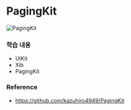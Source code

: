 # PagingKit

![PagingKit](https://user-images.githubusercontent.com/58852584/108305650-d33b5180-71ed-11eb-8563-fdb46f96cf9a.gif)

### 학습 내용
- UIKit 
- Xib
- PagingKit

### Reference
- https://github.com/kazuhiro4949/PagingKit

